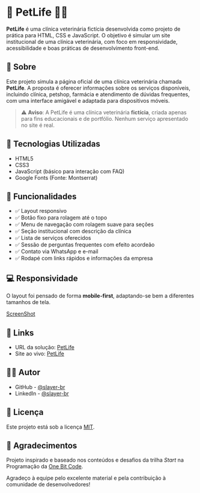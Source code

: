 # 🐾 PetLife 🐶🐱

**PetLife** é uma clínica veterinária fictícia desenvolvida como projeto de prática para HTML, CSS e JavaScript. O objetivo é simular um site institucional de uma clínica veterinária, com foco em responsividade, acessibilidade e boas práticas de desenvolvimento front-end.

## 🔎 Sobre

Este projeto simula a página oficial de uma clínica veterinária chamada **PetLife**. A proposta é oferecer informações sobre os serviços disponíveis, incluindo clínica, petshop, farmácia e atendimento de dúvidas frequentes, com uma interface amigável e adaptada para dispositivos móveis.

> ⚠️ **Aviso**: A PetLife é uma clínica veterinária **fictícia**, criada apenas para fins educacionais e de portfólio. Nenhum serviço apresentado no site é real.

## 🚀 Tecnologias Utilizadas

- HTML5
- CSS3
- JavaScript (básico para interação com FAQ)
- Google Fonts (Fonte: Montserrat)

## 🎯 Funcionalidades

- ✅ Layout responsivo
- ✅ Botão fixo para rolagem até o topo
- ✅ Menu de navegação com rolagem suave para seções
- ✅ Seção institucional com descrição da clínica
- ✅ Lista de serviços oferecidos
- ✅ Sessão de perguntas frequentes com efeito acordeão
- ✅ Contato via WhatsApp e e-mail
- ✅ Rodapé com links rápidos e informações da empresa

## 💻 Responsividade
O layout foi pensado de forma **mobile-first**, adaptando-se bem a diferentes tamanhos de tela.

[ScreenShot](./assets/img/ScreenShot.png)

## 🔗 Links

- URL da solução:  <a href="https://github.com/slayer-br/petlife" target="_blank" rel="noopener noreferrer">PetLife</a> 
- Site ao vivo: <a href="https://slayer-br.github.io/petlife" target="_blank" rel="noopener noreferrer">PetLife</a>

## 👨‍💻 Autor

- GitHub - <a href="https://github.com/slayer-br" target="_blank" rel="noopener noreferrer">@slayer-br</a>
- LinkedIn - <a href="https://www.linkedin.com/in/carlos-alberto-da-silva-93758b270/" target="_blank" rel="noopener noreferrer">@slayer-br</a>

## 📄 Licença
Este projeto está sob a licença [MIT](LICENSE).

## 🙏 Agradecimentos
Projeto inspirado e baseado nos conteúdos e desafios da trilha <em>Start</em> na Programação da <a href="https://onebitcode.com/" target="_blank" rel="noopener noreferrer">One Bit Code</a>.

Agradeço à equipe pelo excelente material e pela contribuição à comunidade de desenvolvedores!

